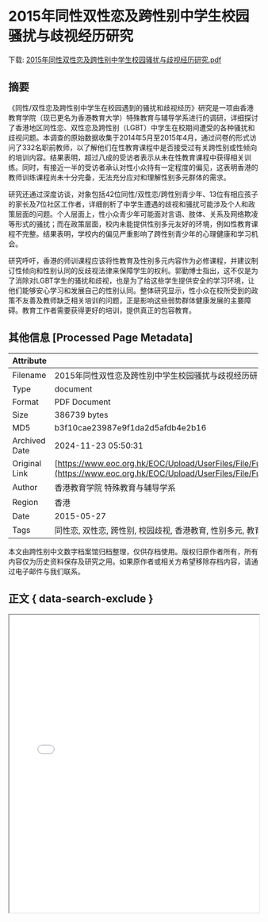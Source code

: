 # 2015年同性双性恋及跨性别中学生校园骚扰与歧视经历研究

<!-- tcd_download_link -->
下载: <a href="../2015年同性双性恋及跨性别中学生校园骚扰与歧视经历研究.pdf" download>2015年同性双性恋及跨性别中学生校园骚扰与歧视经历研究.pdf</a>
<!-- tcd_download_link_end -->

## 摘要

<!-- tcd_abstract -->
《同性/双性恋及跨性别中学生在校园遇到的骚扰和歧视经历》研究是一项由香港教育学院（现已更名为香港教育大学）特殊教育与辅导学系进行的调研，详细探讨了香港地区同性恋、双性恋及跨性别（LGBT）中学生在校期间遭受的各种骚扰和歧视问题。本调查的原始数据收集于2014年5月至2015年4月，通过问卷的形式访问了332名职前教师，以了解他们在性教育课程中是否接受过有关跨性别或性倾向的培训内容。结果表明，超过八成的受访者表示从未在性教育课程中获得相关训练。同时，有接近一半的受访者承认对性小众持有一定程度的偏见，这表明香港的教师训练课程尚未十分完备，无法充分应对和理解性别多元群体的需求。

研究还通过深度访谈，对象包括42位同性/双性恋/跨性别青少年、13位有相应孩子的家长及7位社区工作者，详细剖析了中学生遭遇的歧视和骚扰可能涉及个人和政策层面的问题。个人层面上，性小众青少年可能面对言语、肢体、关系及网络欺凌等形式的骚扰；而在政策层面，校内未能提供性别多元友好的环境，例如性教育课程不完整。结果表明，学校内的偏见严重影响了跨性别青少年的心理健康和学习机会。

研究呼吁，香港的师训课程应该将性教育及性别多元内容作为必修课程，并建议制订性倾向和性别认同的反歧视法律来保障学生的权利。郭勤博士指出，这不仅是为了消除对LGBT学生的骚扰和歧视，也是为了给这些学生提供安全的学习环境，让他们能够安心学习和发展自己的性别认同。整体研究显示，性小众在校所受到的政策不友善及教师缺乏相关培训的问题，正是影响这些弱势群体健康发展的主要障碍。教育工作者需要获得更好的培训，提供真正的包容教育。

<!-- tcd_abstract_end -->

## 其他信息 [Processed Page Metadata]

| Attribute       | Value                                  |
|-----------------|----------------------------------------|
| Filename        | 2015年同性双性恋及跨性别中学生校园骚扰与歧视经历研究.pdf                             |
| Type            | document                                 |
| Format          | PDF Document                               |
| Size            | 386739 bytes                           |
| MD5             | b3f10cae23987e9f1da2d5afdb4e2b16                                  |
| Archived Date   | 2024-11-23 05:50:31                             |
| Original Link   | [https://www.eoc.org.hk/EOC/Upload/UserFiles/File/Funding%20Programme/policy/1314/20150526/HKIEd%20press%20statement_C.pdf](https://www.eoc.org.hk/EOC/Upload/UserFiles/File/Funding%20Programme/policy/1314/20150526/HKIEd%20press%20statement_C.pdf)                         |
| Author          | 香港教育学院 特殊教育与辅导学系                               |
| Region          | 香港                               |
| Date            | 2015-05-27                                 |
| Tags            | 同性恋, 双性恋, 跨性别, 校园歧视, 香港教育, 性别多元, 教育政策, 社会研究                                 |

本文由跨性别中文数字档案馆归档整理，仅供存档使用。版权归原作者所有，所有内容仅为历史资料保存及研究之用。如果原作者或相关方希望移除存档内容，请通过电子邮件与我们联系。

## 正文 { data-search-exclude }

<!-- tcd_main_text -->
<iframe src="../2015年同性双性恋及跨性别中学生校园骚扰与歧视经历研究.pdf" width="100%" height="600px">
    <p>无法显示PDF，请下载查看。</p>
</iframe>
<!-- tcd_main_text_end -->

